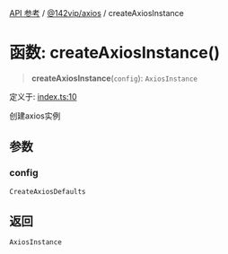 [API 参考](../../../index.md) / [@142vip/axios](../index.md) / createAxiosInstance

# 函数: createAxiosInstance()

> **createAxiosInstance**(`config`): `AxiosInstance`

定义于: [index.ts:10](https://github.com/142vip/core-x/blob/d59cdcda9f62fc93dcb0efb54c66772997c75711/packages/axios/src/index.ts#L10)

创建axios实例

## 参数

### config

`CreateAxiosDefaults`

## 返回

`AxiosInstance`
